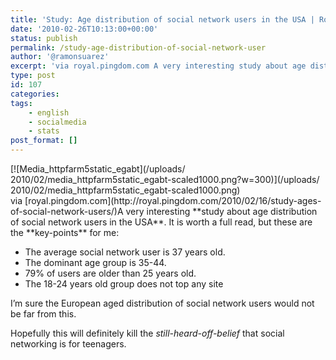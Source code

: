 ```yaml
---
title: 'Study: Age distribution of social network users in the USA | Royal Pingdom'
date: '2010-02-26T10:13:00+00:00'
status: publish
permalink: /study-age-distribution-of-social-network-user
author: '@ramonsuarez'
excerpt: 'via royal.pingdom.com A very interesting study about age distribution of social network users in the USA. It is worth a full read, but these are the key-points for me: The average social network user is 37 years old. The dominant age group is 35-4...'
type: post
id: 107
categories:
tags:
    - english
    - socialmedia
    - stats
post_format: []
---
```

<div class="p_embed p_image_embed">[![Media_httpfarm5static_egabt](/uploads/
2010/02/media_httpfarm5static_egabt-scaled1000.png?w=300)](/uploads/
2010/02/media_httpfarm5static_egabt-scaled1000.png)</div>via [royal.pingdom.com](http://royal.pingdom.com/2010/02/16/study-ages-of-social-network-users/)</div>A very interesting **study about age distribution of social network users in the USA**. It is worth a full read, but these are the **key-points** for me:

- The average social network user is 37 years old.
- The dominant age group is 35-44.
- 79% of users are older than 25 years old.
- The 18-24 years old group does not top any site

I’m sure the European aged distribution of social network users would not be far from this.

Hopefully this will definitely kill the *still-heard-off-belief* that social networking is for teenagers.

</div>